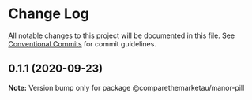 # Change Log

All notable changes to this project will be documented in this file.
See [Conventional Commits](https://conventionalcommits.org) for commit guidelines.

## 0.1.1 (2020-09-23)

**Note:** Version bump only for package @comparethemarketau/manor-pill
